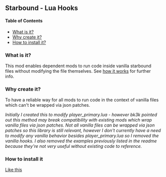 ## Starbound - Lua Hooks

<!-- START doctoc generated TOC please keep comment here to allow auto update -->
<!-- DON'T EDIT THIS SECTION, INSTEAD RE-RUN doctoc TO UPDATE -->
#### Table of Contents
- [What is it?](#what-is-it)
- [Why create it?](#why-create-it)
- [How to install it?](#how-to-install-it)

<!-- END doctoc generated TOC please keep comment here to allow auto update -->

### What is it?
This mod enables dependent mods to run code inside vanilla starbound files
without modifying the file themselves.  See [how it works](#how-it-works) for
further info.


### Why create it?
To have a reliable way for all mods to run code in the context of vanilla files
which can't be wrapped via json patches.

*Initially I created this to modify player_primary.lua - however bk3k pointed*
*out this method may break compatibility with existing mods which wrap vanilla*
*files via json patches.  Not all vanilla files can be wrapped via json*
*patches so this library is still relevant, however I don't currently have a*
*need to modify any vanilla behavior besides player_primary.lua so I removed*
*the vanilla hooks.  I also removed the examples previously listed in the*
*readme because they're not very useful without existing code to reference.*


### How to install it
[Like this](https://github.com/olsonpm/starbound_health-monitor/blob/master/docs/how-to-install.md)
